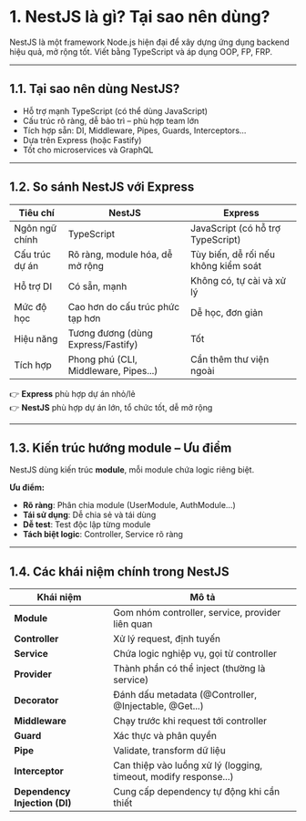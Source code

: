 # 1. NestJS là gì? Tại sao nên dùng?

NestJS là một framework Node.js hiện đại để xây dựng ứng dụng backend hiệu quả, mở rộng tốt. Viết bằng TypeScript và áp dụng OOP, FP, FRP.

---

## 1.1. Tại sao nên dùng NestJS?

- Hỗ trợ mạnh TypeScript (có thể dùng JavaScript)
- Cấu trúc rõ ràng, dễ bảo trì – phù hợp team lớn
- Tích hợp sẵn: DI, Middleware, Pipes, Guards, Interceptors...
- Dựa trên Express (hoặc Fastify)
- Tốt cho microservices và GraphQL

---

## 1.2. So sánh NestJS với Express

| Tiêu chí          | NestJS                                   | Express                                 |
|-------------------|-------------------------------------------|------------------------------------------|
| Ngôn ngữ chính     | TypeScript                                | JavaScript (có hỗ trợ TypeScript)        |
| Cấu trúc dự án     | Rõ ràng, module hóa, dễ mở rộng           | Tùy biến, dễ rối nếu không kiểm soát     |
| Hỗ trợ DI          | Có sẵn, mạnh                              | Không có, tự cài và xử lý                 |
| Mức độ học         | Cao hơn do cấu trúc phức tạp hơn          | Dễ học, đơn giản                         |
| Hiệu năng          | Tương đương (dùng Express/Fastify)        | Tốt                                      |
| Tích hợp           | Phong phú (CLI, Middleware, Pipes...)     | Cần thêm thư viện ngoài                  |

👉 **Express** phù hợp dự án nhỏ/lẻ  
👉 **NestJS** phù hợp dự án lớn, tổ chức tốt, dễ mở rộng

---

## 1.3. Kiến trúc hướng module – Ưu điểm

NestJS dùng kiến trúc **module**, mỗi module chứa logic riêng biệt.

**Ưu điểm:**

- **Rõ ràng**: Phân chia module (UserModule, AuthModule…)
- **Tái sử dụng**: Dễ chia sẻ và tái dùng
- **Dễ test**: Test độc lập từng module
- **Tách biệt logic**: Controller, Service rõ ràng

---

## 1.4. Các khái niệm chính trong NestJS

| Khái niệm         | Mô tả                                                                 |
|-------------------|----------------------------------------------------------------------|
| **Module**        | Gom nhóm controller, service, provider liên quan                     |
| **Controller**    | Xử lý request, định tuyến                                            |
| **Service**       | Chứa logic nghiệp vụ, gọi từ controller                              |
| **Provider**      | Thành phần có thể inject (thường là service)                         |
| **Decorator**     | Đánh dấu metadata (@Controller, @Injectable, @Get...)                |
| **Middleware**    | Chạy trước khi request tới controller                                |
| **Guard**         | Xác thực và phân quyền                                               |
| **Pipe**          | Validate, transform dữ liệu                                          |
| **Interceptor**   | Can thiệp vào luồng xử lý (logging, timeout, modify response...)     |
| **Dependency Injection (DI)** | Cung cấp dependency tự động khi cần thiết            |
